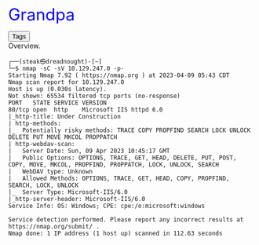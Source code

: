 <span class="centered" style="font-size: 25pt; color: blue;">Grandpa</span> 
<head>
  <link rel="stylesheet" type="text/css" href="/docs/button.css">
 </head>
 
<body>
  <!--   <button style="--clr:#EA00FF"><span>Tags</span><i></i></button> -->
  <!-- <button style="--clr:#FFF01F"><span>Tags</span><i></i></button> -->
  <!-- <button style="--clr:#7FFF00"><span>Tags</span><i></i></button> -->
  <!-- <button style="--clr:#FF5E00"><span>Tags</span><i></i></button> -->
  <button onclick="document.getElementById('tags').style.display='inline'" style="--clr:#8A2BE2"><span>Tags</span><i></i></button>

</body>
<div id="tags" style="display:none">
<span class="tag-back">ASP</span> <span class="tag-back">WebDav</span> <span class="tag-back">Outdated Software</span> <span class="tag-back">Misconfiguration</span> <span class="tag-back">Arbitrary File Upload</span> <span class="tag-back">IIS</span> <span class="tag-back">Reconnaissance</span> <span class="tag-back">Web</span>
</div>                            
<br>
Overview.  
<br>




```fish
┌──(steak㉿dreadnought)-[~]
└─$ nmap -sC -sV 10.129.247.0 -p-                                                            
Starting Nmap 7.92 ( https://nmap.org ) at 2023-04-09 05:43 CDT
Nmap scan report for 10.129.247.0
Host is up (0.030s latency).
Not shown: 65534 filtered tcp ports (no-response)
PORT   STATE SERVICE VERSION
80/tcp open  http    Microsoft IIS httpd 6.0
|_http-title: Under Construction
| http-methods: 
|_  Potentially risky methods: TRACE COPY PROPFIND SEARCH LOCK UNLOCK DELETE PUT MOVE MKCOL PROPPATCH
| http-webdav-scan: 
|   Server Date: Sun, 09 Apr 2023 10:45:17 GMT
|   Public Options: OPTIONS, TRACE, GET, HEAD, DELETE, PUT, POST, COPY, MOVE, MKCOL, PROPFIND, PROPPATCH, LOCK, UNLOCK, SEARCH
|   WebDAV type: Unknown
|   Allowed Methods: OPTIONS, TRACE, GET, HEAD, COPY, PROPFIND, SEARCH, LOCK, UNLOCK
|_  Server Type: Microsoft-IIS/6.0
|_http-server-header: Microsoft-IIS/6.0
Service Info: OS: Windows; CPE: cpe:/o:microsoft:windows

Service detection performed. Please report any incorrect results at https://nmap.org/submit/ .
Nmap done: 1 IP address (1 host up) scanned in 112.63 seconds
```
